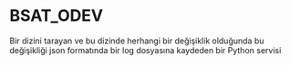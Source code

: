 # BSAT_ODEV
Bir dizini tarayan ve bu dizinde herhangi bir değişiklik olduğunda bu değişikliği json formatında bir log dosyasına kaydeden bir Python servisi 
